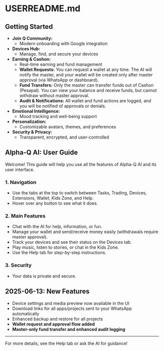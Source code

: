 # USERREADME.md

## Getting Started

- **Join Q Community:**
  - Modern onboarding with Google integration
- **Devices Hub:**
  - Manage, find, and secure your devices
- **Earning & Cashon:**
  - Real-time earning and fund management
  - **Wallet Requests:** You can request a wallet at any time. The AI will notify the master, and your wallet will be created only after master approval (via WhatsApp or dashboard).
  - **Fund Transfers:** Only the master can transfer funds out of Cashon (Pesapal). You can view your balance and receive funds, but cannot withdraw without master approval.
  - **Audit & Notifications:** All wallet and fund actions are logged, and you will be notified of approvals or denials.
- **Emotional Intelligence:**
  - Mood tracking and well-being support
- **Personalization:**
  - Customizable avatars, themes, and preferences
- **Security & Privacy:**
  - Transparent, encrypted, and user-controlled

## Alpha-Q AI: User Guide

Welcome! This guide will help you use all the features of Alpha-Q AI and its user interface.

### 1. Navigation

- Use the tabs at the top to switch between Tasks, Trading, Devices, Extensions, Wallet, Kids Zone, and Help.
- Hover over any button to see what it does.

### 2. Main Features

- Chat with the AI for help, information, or fun.
- Manage your wallet and send/receive money easily (withdrawals require master approval).
- Track your devices and see their status on the Devices tab.
- Play music, listen to stories, or chat in the Kids Zone.
- Use the Help tab for step-by-step instructions.

### 3. Security

- Your data is private and secure.

## 2025-06-13: New Features

- Device settings and media preview now available in the UI
- Download links for all apps/projects sent to your WhatsApp automatically
- Enhanced backup and restore for all projects
- **Wallet request and approval flow added**
- **Master-only fund transfer and enhanced audit logging**

---

For more details, see the Help tab or ask the AI for guidance!
